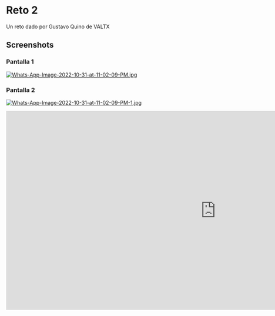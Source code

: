 # Reto 2

Un reto dado por Gustavo Quino de VALTX

## Screenshots

### Pantalla 1
[![Whats-App-Image-2022-10-31-at-11-02-09-PM.jpg](https://i.postimg.cc/mZNMrzFm/Whats-App-Image-2022-10-31-at-11-02-09-PM.jpg)](https://postimg.cc/Yj0jnSRF)
### Pantalla 2
[![Whats-App-Image-2022-10-31-at-11-02-09-PM-1.jpg](https://i.postimg.cc/Xq8y1m0R/Whats-App-Image-2022-10-31-at-11-02-09-PM-1.jpg)](https://postimg.cc/dZh1LW36)


<iframe title="Appol" width="1140" height="541.25" src="https://app.powerbi.com/reportEmbed?reportId=1dcc4ce5-47ee-4446-8b5a-73342e39021e&autoAuth=true&ctid=717b9a79-1b91-41ab-a6f7-a579b46a9b41" frameborder="0" allowFullScreen="true"></iframe>
